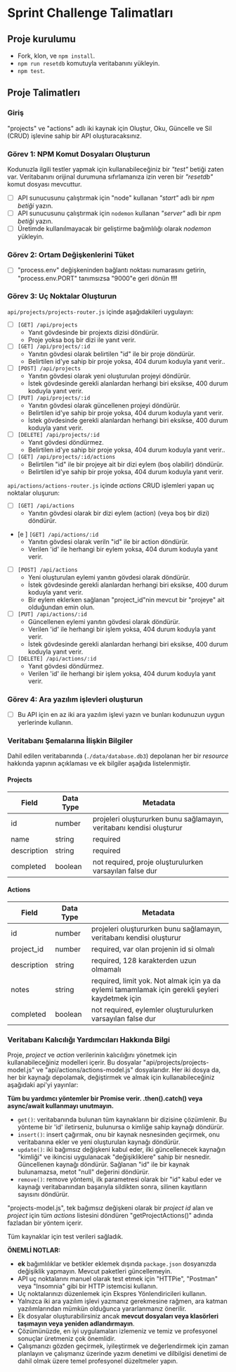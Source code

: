 # Sprint Challenge Talimatları

## Proje kurulumu

- Fork, klon, ve `npm install`.
- `npm run resetdb` komutuyla veritabanını yükleyin.
- `npm test`.

## Proje Talimatlerı

### Giriş

"projects" ve "actions" adlı iki kaynak için Oluştur, Oku, Güncelle ve Sil (CRUD) işlevine sahip bir API oluşturacaksınız.

### Görev 1: NPM Komut Dosyaları Oluşturun

Kodunuzla ilgili testler yapmak için kullanabileceğiniz bir _"test"_ betiği zaten var.
Veritabanını orijinal durumuna sıfırlamanıza izin veren bir _"resetdb"_ komut dosyası mevcuttur.

- [ ] API sunucusunu çalıştırmak için "node" kullanan _"start"_ adlı bir _npm betiği_ yazın.
- [ ] API sunucusunu çalıştırmak için `nodemon` kullanan _"server"_ adlı bir _npm betiği_ yazın.
- [ ] Üretimde kullanılmayacak bir geliştirme bağımlılığı olarak _nodemon_ yükleyin.

### Görev 2: Ortam Değişkenlerini Tüket

- [ ] "process.env" değişkeninden bağlantı noktası numarasını getirin, "process.env.PORT" tanımsızsa "9000"e geri dönün **!!!**

### Görev 3: Uç Noktalar Oluşturun

`api/projects/projects-router.js` içinde aşağıdakileri uygulayın:

- [ ] `[GET] /api/projects`
  - Yanıt gövdesinde bir projexts dizisi döndürür.
  - Proje yoksa boş bir dizi ile yanıt verir.
- [ ] `[GET] /api/projects/:id`
  - Yanıtın gövdesi olarak belirtilen "id" ile bir proje döndürür.
  - Belirtilen id'ye sahip bir proje yoksa, 404 durum koduyla yanıt verir..
- [ ] `[POST] /api/projects`
  - Yanıtın gövdesi olarak yeni oluşturulan projeyi döndürür.
  - İstek gövdesinde gerekli alanlardan herhangi biri eksikse, 400 durum koduyla yanıt verir.
- [ ] `[PUT] /api/projects/:id`
  - Yanıtın gövdesi olarak güncellenen projeyi döndürür.
  - Belirtilen id'ye sahip bir proje yoksa, 404 durum koduyla yanıt verir.
  - İstek gövdesinde gerekli alanlardan herhangi biri eksikse, 400 durum koduyla yanıt verir.
- [ ] `[DELETE] /api/projects/:id`
  - Yanıt gövdesi döndürmez.
  - Belirtilen id'ye sahip bir proje yoksa, 404 durum koduyla yanıt verir..
- [ ] `[GET] /api/projects/:id/actions`
  - Belirtilen "id" ile bir projeye ait bir dizi eylem (boş olabilir) döndürür.
  - Belirtilen id'ye sahip bir proje yoksa, 404 durum koduyla yanıt verir.

`api/actions/actions-router.js` içinde  _actions_ CRUD işlemleri yapan uç noktalar oluşurun:

- [ ] `[GET] /api/actions`
  - Yanıtın gövdesi olarak bir dizi eylem (action) (veya boş bir dizi) döndürür.
- [e ] `[GET] /api/actions/:id`
  - Yanıtın gövdesi olarak veriln "id" ile bir action döndürür.
  - Verilen 'id' ile herhangi bir eylem yoksa, 404 durum koduyla yanıt verir.
- [ ] `[POST] /api/actions`
  - Yeni oluşturulan eylemi yanıtın gövdesi olarak döndürür.
  - İstek gövdesinde gerekli alanlardan herhangi biri eksikse, 400 durum koduyla yanıt verir.
  - Bir eylem eklerken sağlanan "project_id"nin mevcut bir "projeye" ait olduğundan emin olun.
- [ ] `[PUT] /api/actions/:id`
  - Güncellenen eylemi yanıtın gövdesi olarak döndürür.
  - Verilen 'id' ile herhangi bir işlem yoksa, 404 durum koduyla yanıt verir.
  - İstek gövdesinde gerekli alanlardan herhangi biri eksikse, 400 durum koduyla yanıt verir.
- [ ] `[DELETE] /api/actions/:id`
  - Yanıt gövdesi döndürmez.
  - Verilen 'id' ile herhangi bir işlem yoksa, 404 durum koduyla yanıt verir.

### Görev 4: Ara yazılım işlevleri oluşturun

- [ ] Bu API için en az iki ara yazılım işlevi yazın ve bunları kodunuzun uygun yerlerinde kullanın.

### Veritabanı Şemalarına İlişkin Bilgiler

Dahil edilen veritabanında (`./data/database.db3`) depolanan her bir _resource_ hakkında yapının açıklaması ve ek bilgiler aşağıda listelenmiştir.

#### Projects

| Field       | Data Type | Metadata                                                                    |
| ----------- | --------- | --------------------------------------------------------------------------- |
| id          | number    | projeleri oluştururken bunu sağlamayın, veritabanı kendisi oluşturur        |
| name        | string    | required                                                                    |
| description | string    | required                                                                    |
| completed   | boolean   | not required, proje oluşturulurken varsayılan false dur                     |

#### Actions

| Field       | Data Type | Metadata                                                                                         |
| ----------- | --------- | ------------------------------------------------------------------------------------------------ |
| id          | number    | projeleri oluştururken bunu sağlamayın, veritabanı kendisi oluşturur                             |
| project_id  | number    | required, var olan projenin id si olmalı                                                         |
| description | string    | required, 128 karakterden uzun olmamalı                                                          |
| notes       | string    | required, limit yok. Not almak için ya da eylemi tamamlamak için gerekli şeyleri kaydetmek için  |
| completed   | boolean   | not required, eylemler oluşturulurken varsayılan false dur                                       |

### Veritabanı Kalıcılığı Yardımcıları Hakkında Bilgi

Proje, _project_ ve _action_ verilerinin kalıcılığını yönetmek için kullanabileceğiniz modelleri içerir.
Bu dosyalar "api/projects/projects-model.js" ve "api/actions/actions-model.js" dosyalarıdır.
Her iki dosya da, her bir kaynağı depolamak, değiştirmek ve almak için kullanabileceğiniz aşağıdaki api'yi yayınlar:

**Tüm bu yardımcı yöntemler bir Promise verir. .then().catch() veya async/await kullanmayı unutmayın.**

- `get()`: veritabanında bulunan tüm kaynakların bir dizisine çözümlenir. Bu yönteme bir 'id' iletirseniz, bulunursa o kimliğe sahip kaynağı döndürür.
- `insert()`: insert çağırmak, onu bir kaynak nesnesinden geçirmek, onu veritabanına ekler ve yeni oluşturulan kaynağı döndürür.
- `update()`: iki bağımsız değişkeni kabul eder, ilki güncellenecek kaynağın "kimliği" ve ikincisi uygulanacak "değişikliklere" sahip bir nesnedir. Güncellenen kaynağı döndürür. Sağlanan "id" ile bir kaynak bulunamazsa, metot "null" değerini döndürür.
- `remove()`: remove yöntemi, ilk parametresi olarak bir "id" kabul eder ve kaynağı veritabanından başarıyla sildikten sonra, silinen kayıtların sayısını döndürür.

"projects-model.js", tek bağımsız değişkeni olarak bir _project id_ alan ve _project_ için tüm _actions_ listesini döndüren "getProjectActions()" adında fazladan bir yöntem içerir.

Tüm kaynaklar için test verileri sağladık.

**ÖNEMLİ NOTLAR:**

- **ek** bağımlılıklar ve betikler eklemek dışında `package.json` dosyanızda değişiklik yapmayın. Mevcut paketleri güncellemeyin.
- API uç noktalarını manuel olarak test etmek için "HTTPie", "Postman" veya "Insomnia" gibi bir HTTP istemcisi kullanın.
- Uç noktalarınızı düzenlemek için Ekspres Yönlendiricileri kullanın.
- Yalnızca iki ara yazılım işlevi yazmanız gerekmesine rağmen, ara katman yazılımlarından mümkün olduğunca yararlanmanız önerilir.
- Ek dosyalar oluşturabilirsiniz ancak **mevcut dosyaları veya klasörleri taşımayın veya yeniden adlandırmayın**.
- Çözümünüzde, en iyi uygulamaları izlemeniz ve temiz ve profesyonel sonuçlar üretmeniz çok önemlidir.
- Çalışmanızı gözden geçirmek, iyileştirmek ve değerlendirmek için zaman planlayın ve çalışmanız üzerinde yazım denetimi ve dilbilgisi denetimi de dahil olmak üzere temel profesyonel düzeltmeler yapın.
